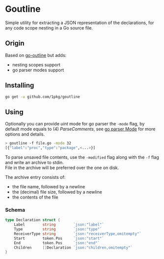 # Goutline

Simple utility for extracting a JSON representation of the declarations,
for any code scope nesting in a Go source file.

## Origin

Based on [go-outline](https://github.com/ramya-rao-a/go-outline) but adds:

- nesting scopes support
- go parser modes support

## Installing

```bash
go get -u github.com/1pkg/goutline
```

## Using

Optionally you can provide _uint_ mode for go parser the `-mode` flag,
by default mode equals to (4) _ParseComments_, see
[go parser Mode](https://golang.org/pkg/go/parser/#Mode) for more options and details.

```bash
> goutline -f file.go -mode 32
[{"label":"proc","type":"package",<...>}]
```

To parse unsaved file contents, use the `-modified` flag along with the `-f` flag and write an archive to stdin.  
File in the archive will be preferred over the one on disk.

The archive entry consists of:

- the file name, followed by a newline
- the (decimal) file size, followed by a newline
- the contents of the file

### Schema

```go
type Declaration struct {
	Label        string        `json:"label"`
	Type         string        `json:"type"`
	ReceiverType string        `json:"receiverType,omitempty"`
	Start        token.Pos     `json:"start"`
	End          token.Pos     `json:"end"`
	Children     []Declaration `json:"children,omitempty"`
}
```
